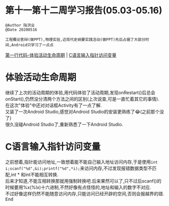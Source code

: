 # 第十一第十二周学习报告(05.03-05.16)  
`@Author 陆洪业`  
`@Date 20200516`  
```
工程概论答辩(做PPT),物理实验,近现代史纲要实践活动(做PPT)先后占据了大部分时间,Android只学习了一点点  
```
[第一行代码-体验活动生命周期](#1) | [C语言输入指针访问变量](#2)  
# <a id='1'>体验活动生命周期</a>  
继续了上次的活动周期的体验,用代码体验了活动周期,发现onRestart()后总会onStart(),仍然没分清两个方法之间的区别(上次说查,可是一直忙着其它的事情).  
在这次"体验"中还对对话框Activity有了一点了解.  
又装了一次Android Studio,感觉对Android Studio的安装更熟练了😂(之前那个没了)  
很久没碰Android Studio了,重新熟悉了一下Android Studio.  
 
# <a id='2'>C语言输入指针访问变量</a>
之前想着,指针能访问地址,一致想着能不能自己输入地址访问内存,于是使用`int i;scanf("%d",&i);printf("%d",*i);`来访问内存,不过发现报错数据类型不匹配,int * 和int不能相互转换.  
后来才知道,不能互相转换那就用强制转换吧.后来果然可以了,只不过后scanf()的时候要用%x(%lx)十六进制,不然好像有点怪怪的,地址和输入的数字不对应.  
不过好像这样仍然不能随意访问内存,只能访问已经开辟的空间,否则会报越界的错.  
<kbd>End<kbd>  
